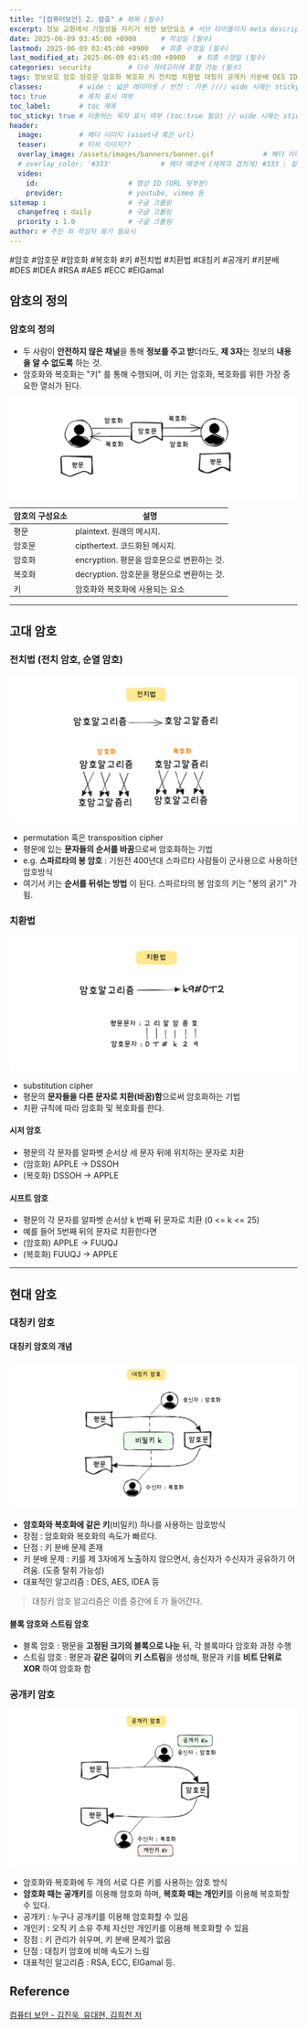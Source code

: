 ```yaml
---
title: "[컴퓨터보안] 2. 암호" # 제목 (필수)
excerpt: 정보 교환에서 기밀성을 지키기 위한 보안요소 # 서브 타이틀이자 meta description (필수)
date: 2025-06-09 03:45:00 +0900      # 작성일 (필수)
lastmod: 2025-06-09 03:45:00 +0900   # 최종 수정일 (필수)
last_modified_at: 2025-06-09 03:45:00 +0900   # 최종 수정일 (필수)
categories: security         # 다수 카테고리에 포함 가능 (필수)
tags: 정보보호 암호 암호문 암호화 복호화 키 전치법 치환법 대칭키 공개키 키분배 DES IDEA RSA AES ECC ElGamal                     # 태그 복수개 가능 (필수)
classes:         # wide : 넓은 레이아웃 / 빈칸 : 기본 //// wide 시에는 sticky toc 불가
toc: true        # 목차 표시 여부
toc_label:       # toc 제목
toc_sticky: true # 이동하는 목차 표시 여부 (toc:true 필요) // wide 시에는 sticky toc 불가
header: 
  image:         # 헤더 이미지 (asset내 혹은 url)
  teaser:        # 티저 이미지??
  overlay_image: /assets/images/banners/banner.gif            # 헤더 이미지 (제목과 겹치게)
  # overlay_color: '#333'            # 헤더 배경색 (제목과 겹치게) #333 : 짙은 회색 (필수)
  video:
    id:                      # 영상 ID (URL 뒷부분)
    provider:                # youtube, vimeo 등
sitemap :                    # 구글 크롤링
  changefreq : daily         # 구글 크롤링
  priority : 1.0             # 구글 크롤링
author: # 주인 외 작성자 표기 필요시
---
```

<!--postNo: 20250609_001-->

<span class="ttag">#암호</span> <span class="ttag">#암호문</span> <span class="ttag">#암호화</span> <span class="ttag">#복호화</span> <span class="ttag">#키</span> <span class="ttag">#전치법</span> <span class="ttag">#치환법</span> <span class="ttag">#대칭키</span> <span class="ttag">#공개키</span> <span class="ttag">#키분배</span> <span class="ttag">#DES</span> <span class="ttag">#IDEA</span> <span class="ttag">#RSA</span> <span class="ttag">#AES</span> <span class="ttag">#ECC</span> <span class="ttag">#ElGamal</span>  

## 암호의 정의  

### 암호의 정의  

- 두 사람이 **안전하지 않은 채널**을 통해 **정보를 주고 받**더라도, **제 3자**는 정보의 **내용을 알 수 없도록** 하는 것.  
- 암호화와 복호화는 "키" 를 통해 수행되며, 이 키는 암호화, 복호화를 위한 가장 중요한 열쇠가 된다.  

![](/assets/images/20250609_001_001.png)  

| 암호의 구성요소 | 설명                            |
| -------- | ----------------------------- |
| 평문       | plaintext. 원래의 메시지.           |
| 암호문      | cipthertext. 코드화된 메시지.        |
| 암호화      | encryption. 평문을 암호문으로 변환하는 것. |
| 복호화      | decryption. 암호문을 평문으로 변환하는 것. |
| 키        | 암호화와 복호화에 사용되는 요소             |

---

## 고대 암호  

### 전치법 (전치 암호, 순열 암호)  

![](/assets/images/20250609_001_002.png)  

- permutation 혹은 transposition cipher  
- 평문에 있는 **문자들의 순서를 바꿈**으로써 암호화하는 기법  
- e.g. **스파르타의 봉 암호** : 기원전 400년대 스파르타 사람들이 군사용으로 사용하던 암호방식  
- 여기서 키는 **순서를 뒤섞는 방법** 이 된다. 스파르타의 봉 암호의 키는 "봉의 굵기" 가 됨.  




### 치환법  

![](/assets/images/20250609_001_003.png)  

- substitution cipher  
- 평문의 **문자들을 다른 문자로 치환(바꿈)함**으로써 암호화하는 기법  
- 치환 규칙에 따라 암호화 및 복호화를 한다.  

#### 시저 암호  

- 평문의 각 문자를 알파벳 순서상 세 문자 뒤에 위치하는 문자로 치환  
- (암호화) APPLE -> DSSOH  
- (복호화) DSSOH -> APPLE  

#### 시프트 암호  

- 평문의 각 문자를 알파벳 순서상 k 번째 뒤 문자로 치환 (0 <= k <= 25)  
- 예를 들어 5번째 뒤의 문자로 치환한다면  
- (암호화) APPLE -> FUUQJ  
- (복호화) FUUQJ -> APPLE  

---

## 현대 암호  

### 대칭키 암호  

#### 대칭키 암호의 개념  

![](/assets/images/20250609_001_004.png)  

- **암호화와 복호화에 같은 키**(비밀키) 하나를 사용하는 암호방식  
- 장점 : 암호화와 복호화의 속도가 빠르다.  
- 단점 : 키 분배 문제 존재  
- 키 분배 문제 : 키를 제 3자에게 노출하지 않으면서, 송신자가 수신자가 공유하기 어려움. (도중 탈취 가능성)  
- 대표적인 알고리즘 : DES, AES, IDEA 등  

> 대칭키 암호 알고리즘은 이름 중간에 E 가 들어간다.  

#### 블록 암호와 스트림 암호  

- 블록 암호 : 평문을 **고정된 크기의 블록으로 나눈** 뒤, 각 블록마다 암호화 과정 수행  
- 스트림 암호 : 평문과 **같은 길이**의 **키 스트림**을 생성해, 평문과 키를 **비트 단위로 XOR** 하여 암호화 함  

### 공개키 암호  

![](/assets/images/20250609_001_005.png)  

- 암호화와 복호화에 두 개의 서로 다른 키를 사용하는 암호 방식  
- **암호화 때는 공개키**를 이용해 암호화 하며, **복호화 때는 개인키**를 이용해 복호화할 수 있다.  
- 공개키 : 누구나 공개키를 이용해 암호화할 수 있음  
- 개인키 : 오직 키 소유 주체 자신만 개인키를 이용해 복호화할 수 있음  
- 장점 : 키 관리가 쉬우며, 키 분배 문제가 없음  
- 단점 : 대칭키 암호에 비해 속도가 느림  
- 대표적인 알고리즘 : RSA, ECC, ElGamal 등.  

## Reference  

[컴퓨터 보안 - 김진욱, 유대현, 김희천 저](https://search.shopping.naver.com/book/catalog/37553634631)  